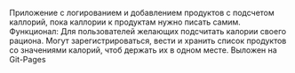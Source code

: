 Приложение с логированием и добавлением продуктов с подсчетом каллорий, пока каллории к продуктам нужно писать самим.
Функционал: Для пользователей желающих подсчитать калории своего рациона. Могут зарегистрироваться, вести и хранить список продуктов со значениями калорий, чтоб держать их в одном месте.
Выложен на Git-Pages

